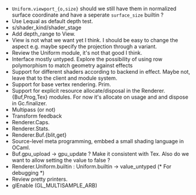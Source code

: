 * `Uniform.viewport_{o,size}` should we still have them in 
  normalized surface coordinate and have a seperate `surface_size`
  builtin ? 
* Use Lequal as default depth test.
* s/shader_kind/shader_stage
* Add depth_range to View.
* View is not what we want yet I think. I should be easy to change 
  the aspect e.g. maybe specify the projection through a variant.
* Review the Uniform module, it's not that good I think. 
* Interface mostly untyped. Explore the possibility of using 
  row polymorphism to match geometry against effects
* Support for different shaders according to backend in effect. 
  Maybe not, leave that to the client and module system. 
* Support for base vertex rendering. Prim.
* Support for explicit resource allocate/disposal in the 
  Renderer.{Buf,Prog,Tex} modules. For now it's allocate on usage and 
  and dispose in Gc.finalizer.
* Multipass (or not) 
* Transform feedback 
* Renderer.Caps.
* Renderer.Stats.
* Renderer.Buf.{blit,get}
* Source-level meta programming, embbed a small shading language in
  OCaml.
* Buf.gpu_upload -> gpu_update ? Make it consistent with Tex.
  Also do we want to allow setting the value to false ?
* Renderer.Uniform.builtin : Uniform.builtin -> value_untyped 
  (* For debugging *) 
* Review pretty printers. 
* glEnable (GL_MULTISAMPLE_ARB)
